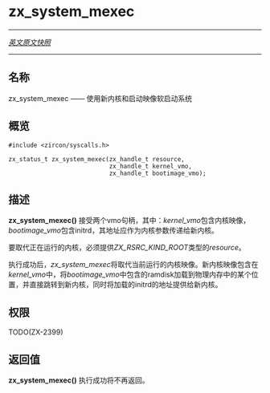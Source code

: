 # zx_system_mexec
---

[*英文原文快照*](https://github.com/fuchsia-mirror/zircon/blob/9b1d42b6f62ed4a4fe443eb03e020c74abcc8875/docs/syscalls/system_mexec.md)

---
<!-- ## NAME -->
## 名称

<!-- zx_system_mexec - Soft reboot the system with a new kernel and bootimage -->
zx_system_mexec —— 使用新内核和启动映像软启动系统

<!-- ## SYNOPSIS -->
## 概览

```
#include <zircon/syscalls.h>

zx_status_t zx_system_mexec(zx_handle_t resource,
                            zx_handle_t kernel_vmo,
                            zx_handle_t bootimage_vmo);
```

<!-- ## DESCRIPTION -->
## 描述

<!-- **zx_system_mexec**() accepts two vmo handles: *kernel_vmo* should contain a
kernel image and *bootimage_vmo* should contain an initrd whose address shall
be passed to the new kernel as a kernel argument. -->
**zx_system_mexec()** 接受两个vmo句柄，其中：*kernel_vmo*包含内核映像，*bootimage_vmo*包含initrd，其地址应作为内核参数传递给新内核。

<!-- To supplant the running kernel, a *resource* of *ZX_RSRC_KIND_ROOT* must be
supplied. -->
要取代正在运行的内核，必须提供*ZX_RSRC_KIND_ROOT*类型的*resource*。

<!-- Upon success, *zx_system_mexec* shall supplant the currently running kernel
image with the kernel image contained within *kernel_vmo*, load the ramdisk
contained within *bootimage_vmo* to a location in physical memory and branch
directly into the new kernel while providing the address of the loaded initrd
to the new kernel. -->
执行成功后，*zx_system_mexec*将取代当前运行的内核映像。新内核映像包含在*kernel_vmo*中，将*bootimage_vmo*中包含的ramdisk加载到物理内存中的某个位置，并直接跳转到新内核，同时将加载的initrd的地址提供给新内核。

<!-- ## RIGHTS -->
## 权限

TODO(ZX-2399)

<!-- ## RETURN VALUE -->
## 返回值

<!-- **zx_system_mexec**() shall not return upon success. -->
**zx_system_mexec()** 执行成功将不再返回。